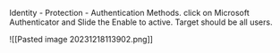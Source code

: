 Identity - Protection - Authentication Methods. click on Microsoft Authenticator and Slide the Enable to active. Target should be all users. 

![[Pasted image 20231218113902.png]]